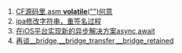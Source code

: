 1. [CF源码里,asm __volatile__("")何意](https://github.com/renjinkui2719/ARTICLES/blob/master/what%20is%20%22thwart%20tail-call%20optimization%22.md)
2. [ipa修改字符串，重签名过程](https://github.com/renjinkui2719/ARTICLES/blob/master/want-chinese-xmind.md)
3. [在iOS平台实现新的异步解决方案async,await](https://github.com/renjinkui2719/BLOG/blob/master/implement_es7_async.md)
4. [再谈\_\_bridge,\_\_bridge_transfer,\_\_bridge_retained](https://github.com/renjinkui2719/BLOG/blob/master/__bridge_talk_again.md)

